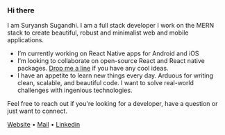 ### Hi there

I am Suryansh Sugandhi. I am a full stack developer
I work on the MERN stack to create beautiful, robust and minimalist web and mobile applications.

<!--
**suryanshsugandhi/suryanshsugandhi** is a ✨ _special_ ✨ repository because its `README.md` (this file) appears on your GitHub profile.
![Github stats](https://github-readme-stats.vercel.app/api?username=suryanshsugandhi)

-->

-  I’m currently working on React Native apps for Android and iOS
-  I’m looking to collaborate on open-source React and React native packages. [Drop me a line](mailto:suryansh71199@gmail.com) if you have any cool ideas.
-  I have an appetite to learn new things every day. Arduous for writing clean, scalable, and beautiful code. I want to solve real-world challenges with ingenious technologies.

Feel free to reach out if you're looking for a developer, have a question or just want to connect.

<a href="https://suryansh.codes" target="_blank">Website</a>
 &bull; <a href="mailto:contact@suryansh.dev" target="_blank">Mail</a>
 &bull; <a href="https://www.linkedin.com/in/suryanshsugandhi" target="_blank">Linkedin</a>
